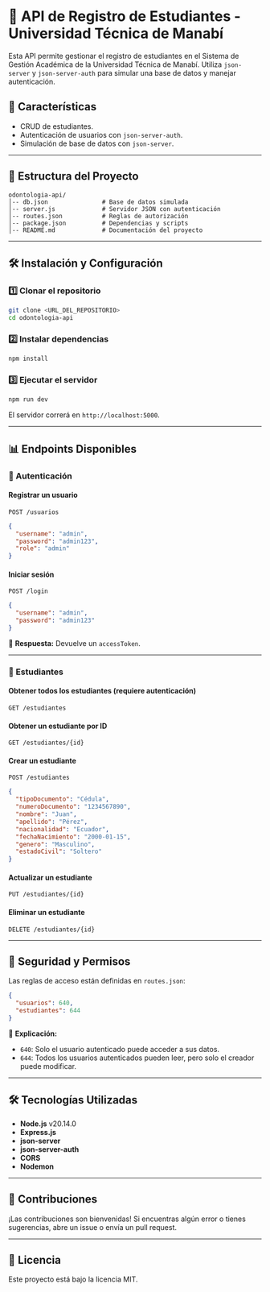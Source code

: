 # 🚀 API de Registro de Estudiantes - Universidad Técnica de Manabí

Esta API permite gestionar el registro de estudiantes en el Sistema de Gestión Académica de la Universidad Técnica de Manabí. Utiliza `json-server` y `json-server-auth` para simular una base de datos y manejar autenticación.

## 📌 Características
- CRUD de estudiantes.
- Autenticación de usuarios con `json-server-auth`.
- Simulación de base de datos con `json-server`.

---

## 📂 Estructura del Proyecto
```
odontologia-api/
│-- db.json               # Base de datos simulada
│-- server.js             # Servidor JSON con autenticación
│-- routes.json           # Reglas de autorización
│-- package.json          # Dependencias y scripts
│-- README.md             # Documentación del proyecto
```

---

## 🛠 Instalación y Configuración

### 1️⃣ Clonar el repositorio
```sh
git clone <URL_DEL_REPOSITORIO>
cd odontologia-api
```

### 2️⃣ Instalar dependencias
```sh
npm install
```

### 3️⃣ Ejecutar el servidor
```sh
npm run dev
```

El servidor correrá en `http://localhost:5000`.

---

## 📊 Endpoints Disponibles

### 🔑 Autenticación
#### Registrar un usuario
```http
POST /usuarios
```
```json
{
  "username": "admin",
  "password": "admin123",
  "role": "admin"
}
```

#### Iniciar sesión
```http
POST /login
```
```json
{
  "username": "admin",
  "password": "admin123"
}
```
🔹 **Respuesta:** Devuelve un `accessToken`.

---

### 🏫 Estudiantes
#### Obtener todos los estudiantes (requiere autenticación)
```http
GET /estudiantes
```

#### Obtener un estudiante por ID
```http
GET /estudiantes/{id}
```

#### Crear un estudiante
```http
POST /estudiantes
```
```json
{
  "tipoDocumento": "Cédula",
  "numeroDocumento": "1234567890",
  "nombre": "Juan",
  "apellido": "Pérez",
  "nacionalidad": "Ecuador",
  "fechaNacimiento": "2000-01-15",
  "genero": "Masculino",
  "estadoCivil": "Soltero"
}
```

#### Actualizar un estudiante
```http
PUT /estudiantes/{id}
```

#### Eliminar un estudiante
```http
DELETE /estudiantes/{id}
```

---

## 🔐 Seguridad y Permisos
Las reglas de acceso están definidas en `routes.json`:
```json
{
  "usuarios": 640,
  "estudiantes": 644
}
```
🔹 **Explicación:**
- `640`: Solo el usuario autenticado puede acceder a sus datos.
- `644`: Todos los usuarios autenticados pueden leer, pero solo el creador puede modificar.

---

## 🛠 Tecnologías Utilizadas
- **Node.js** v20.14.0
- **Express.js**
- **json-server**
- **json-server-auth**
- **CORS**
- **Nodemon**

---

## 📢 Contribuciones
¡Las contribuciones son bienvenidas! Si encuentras algún error o tienes sugerencias, abre un issue o envía un pull request.

---

## 📜 Licencia
Este proyecto está bajo la licencia MIT.

